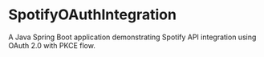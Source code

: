# SpotifyOAuthIntegration
A Java Spring Boot application demonstrating Spotify API integration using OAuth 2.0 with PKCE flow.
